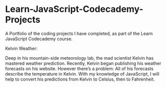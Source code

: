 # Learn-JavaScript-Codecademy-Projects
A Portfolio of the coding projects I have completed, as part of the Learn JavaScript Codecademy course.

Kelvin Weather:

Deep in his mountain-side meteorology lab, the mad scientist Kelvin has mastered weather prediction. Recently, Kelvin began publishing his weather forecasts on his website. However there’s a problem: All of his forecasts describe the temperature in Kelvin. With my knowledge of JavaScript, I will help to convert his predictions from Kelvin to Celsius, then to Fahrenheit. 
